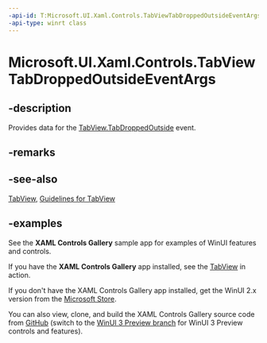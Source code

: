 ```yaml
---
-api-id: T:Microsoft.UI.Xaml.Controls.TabViewTabDroppedOutsideEventArgs
-api-type: winrt class
---
```


# Microsoft.UI.Xaml.Controls.TabViewTabDroppedOutsideEventArgs

<!--
public sealed class TabViewTabDroppedOutsideEventArgs
-->

## -description

Provides data for the [TabView.TabDroppedOutside](tabview_tabdroppedoutside.md) event.

## -remarks

## -see-also

[TabView](tabview.md), [Guidelines for TabView](/windows/uwp/design/controls-and-patterns/tab-view)

## -examples

See the **XAML Controls Gallery** sample app for examples of WinUI features and controls.

If you have the **XAML Controls Gallery** app installed, see the [TabView](xamlcontrolsgallery:/item/TabView) in action.

If you don't have the XAML Controls Gallery app installed, get the WinUI 2.x version from the [Microsoft Store](https://www.microsoft.com/p/xaml-controls-gallery/9msvh128x2zt).

You can also view, clone, and build the XAML Controls Gallery source code from [GitHub](https://github.com/Microsoft/Xaml-Controls-Gallery) (switch to the [WinUI 3 Preview branch](https://github.com/microsoft/Xaml-Controls-Gallery/tree/winui3preview) for WinUI 3 Preview controls and features).
